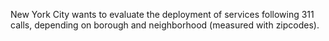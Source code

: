 New York City wants to evaluate the deployment of services following 311 calls, depending on borough and neighborhood (measured with zipcodes).
